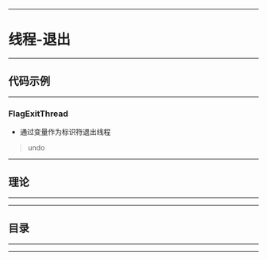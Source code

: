 ------
# 线程-退出

------
## 代码示例

------
### FlagExitThread
- 通过变量作为标识符退出线程

> undo

------
## 理论

------

------
## 目录

------

------
